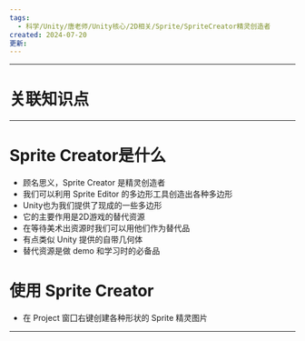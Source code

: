 ```yaml
---
tags:
  - 科学/Unity/唐老师/Unity核心/2D相关/Sprite/SpriteCreator精灵创造者
created: 2024-07-20
更新:
---
```


---
# 关联知识点



---
# Sprite Creator是什么

- 顾名思义，Sprite Creator 是精灵创造者
- 我们可以利用 Sprite Editor 的多边形工具创造出各种多边形
- Unity也为我们提供了现成的一些多边形
- 它的主要作用是2D游戏的替代资源
- 在等待美术出资源时我们可以用他们作为替代品
- 有点类似 Unity 提供的自带几何体
- 替代资源是做 demo 和学习时的必备品
# 使用 Sprite Creator

- 在 Project 窗囗右键创建各种形状的 Sprite 精灵图片


---
